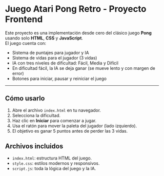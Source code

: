 # Juego Atari Pong Retro - Proyecto Frontend
Este proyecto es una implementación desde cero del clásico juego **Pong** usando solo **HTML**, **CSS** y **JavaScript**.  
El juego cuenta con:

- Sistema de puntajes para jugador y IA
- Sistema de vidas para el jugador (3 vidas)
- IA con tres niveles de dificultad: Fácil, Media y Difícil
- En dificultad fácil, la IA se deja ganar (se mueve lento y con margen de error)
- Botones para iniciar, pausar y reiniciar el juego

---

## Cómo usarlo

1. Abre el archivo `index.html` en tu navegador.
2. Selecciona la dificultad.
3. Haz clic en **Iniciar** para comenzar a jugar.
4. Usa el ratón para mover la paleta del jugador (lado izquierdo).
5. El objetivo es ganar 5 puntos antes de perder las 3 vidas.

##  Archivos incluidos

- `index.html`: estructura HTML del juego.
- `style.css`: estilos modernos y responsivos.
- `script.js`: toda la lógica del juego y la IA.



